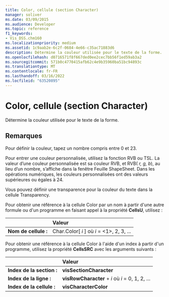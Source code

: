 ```yaml
---
title: Color, cellule (section Character)
manager: soliver
ms.date: 03/09/2015
ms.audience: Developer
ms.topic: reference
f1_keywords:
- Vis_DSS.chm160
ms.localizationpriority: medium
ms.assetid: 1c9aab2e-6c2f-0684-4e66-c35ac71883d6
description: Détermine la couleur utilisée pour le texte de la forme.
ms.openlocfilehash: d0716571f8f667ded0ee2cec7bb56f1ed59ab3a2
ms.sourcegitcommit: 571b0c4770415afb62c4e9b35960ba51bc94893c
ms.translationtype: MT
ms.contentlocale: fr-FR
ms.lasthandoff: 03/16/2022
ms.locfileid: "63520895"
---
```

# <a name="color-cell-character-section"></a>Color, cellule (section Character)

Détermine la couleur utilisée pour le texte de la forme.
  
## <a name="remarks"></a>Remarques

Pour définir la couleur, tapez un nombre compris entre 0 et 23.
  
Pour entrer une couleur personnalisée, utilisez la fonction RVB ou TSL. La valeur d’une couleur personnalisée est sa couleur RVB, et RVB( *r, g, b*), au lieu d’un nombre, s’affiche dans la fenêtre Feuille ShapeSheet. Dans les opérations numériques, les couleurs personnalisées ont des valeurs supérieures ou égales à 24. 
  
Vous pouvez définir une transparence pour la couleur du texte dans la cellule Transparency.
  
Pour obtenir une référence à la cellule Color par un nom à partir d'une autre formule ou d'un programme en faisant appel à la propriété **CellsU**, utilisez : 
  
||Valeur |
|:-----|:-----|
|**Nom de cellule :**  <br/> |Char.Color[ *i*  ] où  *i*  = <1>, 2, 3, ... |
   
Pour obtenir une référence à la cellule Color à l'aide d'un index à partir d'un programme, utilisez la propriété **CellsSRC** avec les arguments suivants : 
  
||Valeur |
|:-----|:-----|
|**Index de la section :**  <br/> |**visSectionCharacter** <br/> |
|**Index de la ligne :**  <br/> |**visRowCharacter** +   *i* où *i* = 0, 1, 2, ... |
|**Index de la cellule :**  <br/> |**visCharacterColor** <br/> |
   

